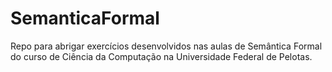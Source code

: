 # SemanticaFormal
Repo para abrigar exercícios desenvolvidos nas aulas de Semântica Formal do curso de Ciência da Computação na Universidade Federal de Pelotas.
